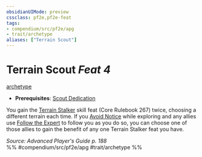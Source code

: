 ```yaml
---
obsidianUIMode: preview
cssclass: pf2e,pf2e-feat
tags:
- compendium/src/pf2e/apg
- trait/archetype
aliases: ["Terrain Scout"]
---
```

# Terrain Scout  *Feat 4*  
[archetype](../../rules/traits/archetype.md)  

- **Prerequisites**: [Scout Dedication](scout-dedication-apg.md)

You gain the [Terrain Stalker](terrain-stalker.md) skill feat (Core Rulebook 267) twice, choosing a different terrain each time. If you [Avoid Notice](../../rules/actions/avoid-notice.md) while exploring and any allies use [Follow the Expert](../../rules/actions/follow-the-expert.md) to follow you as you do so, you can choose one of those allies to gain the benefit of any one Terrain Stalker feat you have.

*Source: Advanced Player's Guide p. 188*  
%% #compendium/src/pf2e/apg #trait/archetype %%
